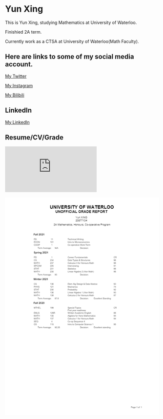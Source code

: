 # Yun Xing

This is Yun Xing, studying Mathematics at University of Waterloo.

Finishied 2A term.

Currently work as a CTSA at University of Waterloo(Math Faculty).

## Here are links to some of my social media account.

[My Twitter](https://twitter.com/kkkllwg)

[My Instagram](https://www.instagram.com/xy_klwg/)

[My Bilibili](https://space.bilibili.com/30189272)

## LinkedIn

[My LinkedIn](https://www.linkedin.com/in/yun-xing-248a90211/)

## Resume/CV/Grade
![My Resume](https://github.com/y39xing/y39xing.github.io/blob/main/Resume%20Data.pdf)

![My Academic Performace](https://github.com/y39xing/y39xing.github.io/blob/main/Grade%20S21.png)
